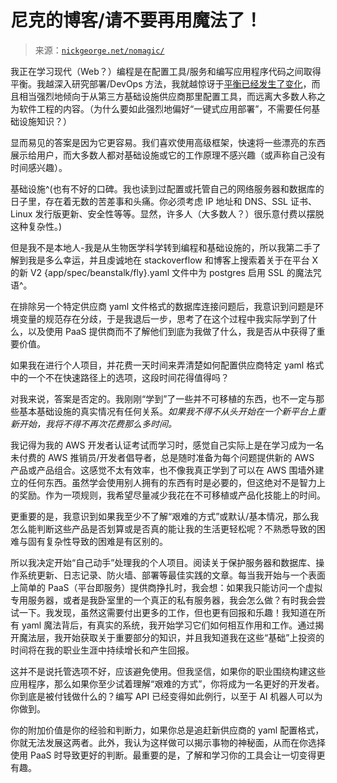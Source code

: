 <!--yml

类别：未分类

日期：2024-05-27 15:15:56

-->

# 尼克的博客/请不要再用魔法了！

> 来源：[`nickgeorge.net/nomagic/`](https://nickgeorge.net/nomagic/)

我正在学习现代（Web？）编程是在配置工具/服务和编写应用程序代码之间取得平衡。我越深入研究部署/DevOps 方法，我就越惊讶于[平衡已经发生了变化](https://vickiboykis.com/2022/12/05/the-cloudy-layers-of-modern-day-programming/)，而且相当强烈地倾向于从第三方基础设施供应商那里配置工具，而远离大多数人称之为软件工程的内容。（为什么要如此强烈地偏好“一键式应用部署”，不需要任何基础设施知识？）

显而易见的答案是因为它更容易。我们喜欢使用高级框架，快速将一些漂亮的东西展示给用户，而大多数人都对基础设施或它的工作原理不感兴趣（或声称自己没有时间感兴趣）。

基础设施^(也有不好的口碑。我也读到过配置或托管自己的网络服务器和数据库的日子里，存在着无数的苦差事和头痛。你必须考虑 IP 地址和 DNS、SSL 证书、Linux 发行版更新、安全性等等。显然，许多人（大多数人？）很乐意付费以摆脱这种复杂性。)

但是我不是本地人-我是从生物医学科学转到编程和基础设施的，所以我第二手了解到我是多么幸运，并且虔诚地在 stackoverflow 和博客上搜索着关于在平台 X 的新 V2 {app/spec/beanstalk/fly}.yaml 文件中为 postgres 启用 SSL 的魔法咒语^。

在排除另一个特定供应商 yaml 文件格式的数据库连接问题后，我意识到问题是环境变量的规范存在分歧，于是我退后一步，思考了在这个过程中我实际学到了什么，以及使用 PaaS 提供商而不了解他们到底为我做了什么，我是否从中获得了重要价值。

如果我在进行个人项目，并花费一天时间来弄清楚如何配置供应商特定 yaml 格式中的一个不在快速路径上的选项，这段时间花得值得吗？

对我来说，答案是否定的。我刚刚“学到”了一些并不可移植的东西，也不一定与那些基本基础设施的真实情况有任何关系。*如果我不得不从头开始在一个新平台上重新开始，我将不得不再次花费那么多时间。*

我记得为我的 AWS 开发者认证考试而学习时，感觉自己实际上是在学习成为一名未付费的 AWS 推销员/开发者倡导者，总是随时准备为每个问题提供新的 AWS 产品或产品组合。这感觉不太有效率，也不像我真正学到了可以在 AWS 围墙外建立的任何东西。虽然学会使用别人拥有的东西有时是必要的，但这绝对不是智力上的奖励。作为一项规则，我希望尽量减少我花在不可移植或产品化技能上的时间。

更重要的是，我意识到如果我至少不了解“艰难的方式”或默认/基本情况，那么我怎么能判断这些产品是否划算或是否真的能让我的生活更轻松呢？不熟悉导致的困难与固有复杂性导致的困难是有区别的。

所以我决定开始“自己动手”处理我的个人项目。阅读关于保护服务器和数据库、操作系统更新、日志记录、防火墙、部署等最佳实践的文章。每当我开始与一个表面上简单的 PaaS（平台即服务）提供商挣扎时，我会想：如果我只能访问一个虚拟专用服务器，或者是我卧室里的一个真正的私有服务器，我会怎么做？有时我会尝试一下。我发现，虽然这需要付出更多的工作，但也更有回报和乐趣！我知道在所有 yaml 魔法背后，有真实的系统，我开始学习它们如何相互作用和工作。通过揭开魔法层，我开始获取关于重要部分的知识，并且我知道我在这些“基础”上投资的时间将在我的职业生涯中持续增长和产生回报。

这并不是说托管选项不好，应该避免使用。但我坚信，如果你的职业围绕构建这些应用程序，那么如果你至少试着理解“艰难的方式”，你将成为一名更好的开发者。你到底是被付钱做什么的？编写 API 已经变得如此例行，以至于 AI 机器人可以为你做到。

你的附加价值是你的经验和判断力，如果你总是追赶新供应商的 yaml 配置格式，你就无法发展这两者。此外，我认为这样做可以揭示事物的神秘面，从而在你选择使用 PaaS 时导致更好的判断。最重要的是，了解和学习你的工具会让一切变得更有趣。
